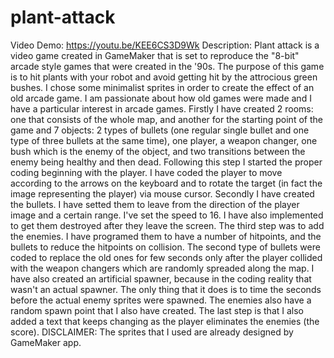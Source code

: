 # plant-attack
Video Demo: https://youtu.be/KEE6CS3D9Wk
Description: Plant attack is a video game created in GameMaker that is set to reproduce the "8-bit" arcade style games
that were created in the '90s. The purpose of this game is to hit plants with your robot and avoid getting hit by the attrocious green bushes. I chose some minimalist sprites in order to create the effect of an old arcade game. I am passionate about how old games were made and I have a particular interest in arcade games. Firstly I have created 2 rooms: one that consists of the whole map, and another for the starting point of the game and 7 objects: 2 types of bullets (one regular single bullet and one type of three bullets at the same time), one player, a weapon changer, one bush which is the enemy of the object, and two transitions between the enemy being healthy and then dead. Following this step I started the proper coding beginning with the player. I have coded the player to move according to the arrows on the keyboard and to rotate the target (in fact the image representing the player) via mouse cursor. Secondly I have created the bullets. I have setted them to leave from the direction of the player image and a certain range. I've set the speed to 16. I have also implemented to get them destroyed after they leave the screen. The third step was to add the enemies. I have programed them to have a number of hitpoints, and the bullets to reduce the hitpoints on collision. The second type of bullets were coded to replace the old ones for few seconds only after the player collided with the weapon changers which are randomly spreaded along the map. I have also created an artificial spawner, because in the coding reality that wasn't an actual spawner. The only thing that it does is to time the seconds before the actual enemy sprites were spawned. The enemies also have a random spawn point that I also have created. The last step is that I also added a text that keeps changing as the player eliminates the enemies (the score). DISCLAIMER: The sprites that I used are already designed by GameMaker app.
